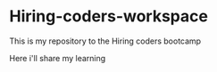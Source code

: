 # Hiring-coders-workspace
This is my repository to the Hiring coders bootcamp

Here i'll share my learning 
